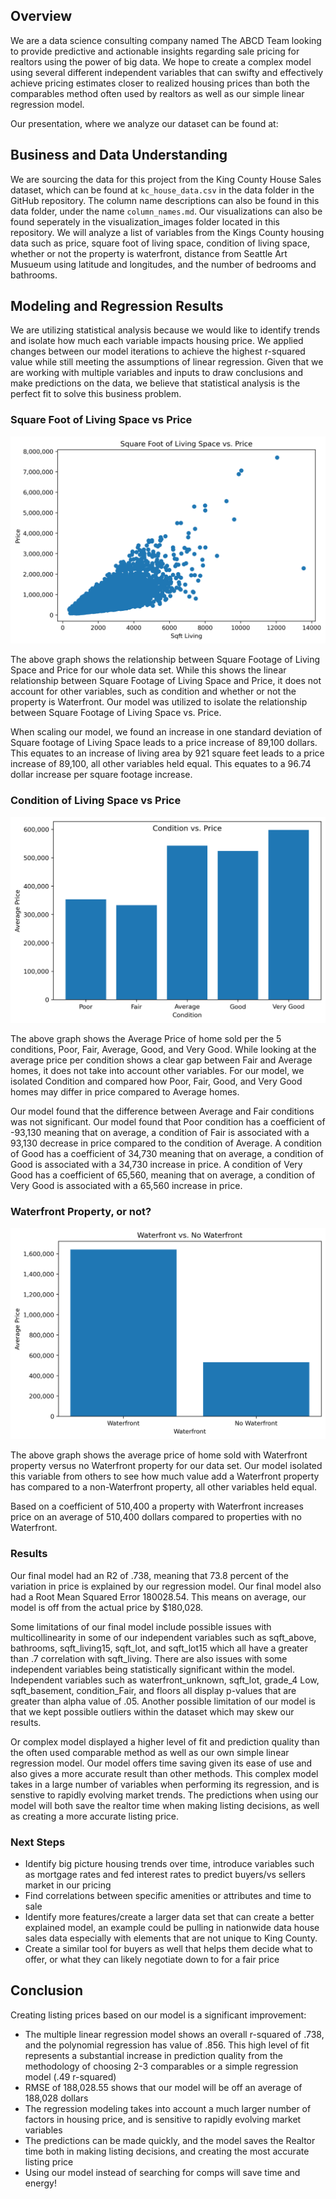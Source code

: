 ##  Overview
We are a data science consulting company named The ABCD Team looking to provide predictive and actionable insights regarding sale pricing for realtors using the power of big data. We hope to create a complex model using several different independent variables that can swifty and effectively achieve pricing estimates closer to realized housing prices than both the comparables method often used by realtors as well as our simple linear regression model. 

Our presentation, where we analyze our dataset can be found at: 


## Business and Data Understanding 

We are sourcing the data for this project from the King County House Sales dataset, which can be found at `kc_house_data.csv` in the data folder in the GitHub repository. The column name descriptions can also be found in this data folder, under the name `column_names.md`. Our visualizations can also be found seperately in the visualization_images folder located in this repository. We will analyze a list of variables from the Kings County housing data such as price, square foot of living space, condition of living space, whether or not the property is waterfront, distance from Seattle Art Musueum using latitude and longitudes, and the number of bedrooms and bathrooms. 


## Modeling and Regression Results 

We are utilizing statistical analysis because we would like to identify trends and isolate how much each variable impacts housing price. We applied changes between our model iterations to achieve the highest r-squared value while still meeting the assumptions of linear regression. Given that we are working with multiple variables and inputs to draw conclusions and make predictions on the data, we believe that statistical analysis is the perfect fit to solve this business problem. 

### Square Foot of Living Space vs Price
![Square Foot of Living Space](visualization_images/sqftliving.png)

The above graph shows the relationship between Square Footage of Living Space and Price for our whole data set. While this shows the linear relationship between Square Footage of Living Space and Price, it does not account for other variables, such as condition and whether or not the property is Waterfront. Our model was utilized to isolate the relationship between Square Footage of Living Space vs. Price.

When scaling our model, we found an increase in one standard deviation of Square footage of Living Space leads to a price increase of 89,100 dollars. This equates to an increase of living area by 921 square feet leads to a price increase of 89,100, all other variables held equal. This equates to a 96.74 dollar increase per square footage increase.

### Condition of Living Space vs Price
![Condition](visualization_images/condition.png)

The above graph shows the Average Price of home sold per the 5 conditions, Poor, Fair, Average, Good, and Very Good. While looking at the average price per condition shows a clear gap between Fair and Average homes, it does not take into account other variables. For our model, we isolated Condition and compared how Poor, Fair, Good, and Very Good homes may differ in price compared to Average homes.


Our model found that the difference between Average and Fair conditions was not significant. Our model found that Poor condition has a coefficient of -93,130 meaning that on average, a condition of Fair is associated with a 93,130 decrease in price compared to the condition of Average. A condition of Good has a coefficient of 34,730 meaning that on average, a condition of Good is associated with a 34,730 increase in price. A condition of Very Good has a coefficient of 65,560, meaning that on average, a condition of Very Good is associated with a 65,560 increase in price.

### Waterfront Property, or not?
![Waterfront Amenity](visualization_images/waterfront.png)

The above graph shows the average price of home sold with Waterfront property versus no Waterfront property for our data set. Our model isolated this variable from others to see how much value add a Waterfront property has compared to a non-Waterfront property, all other variables held equal.


Based on a coefficient of 510,400 a property with Waterfront increases price on an average of 510,400 dollars compared to properties with no Waterfront.

### Results
Our final model had an R2 of .738, meaning that 73.8 percent of the variation in price is explained by our regression model. Our final model also had a Root Mean Squared Error 180028.54. This means on average, our model is off from the actual price by $180,028. 

Some limitations of our final model include possible issues with multicollinearity in some of our independent variables such as sqft_above, bathrooms, sqft_living15, sqft_lot, and sqft_lot15 which all have a greater than .7 correlation with sqft_living. There are also issues with some independent variables being statistically significant within the model. Independent variables such as waterfront_unknown, sqft_lot, grade_4 Low, sqft_basement, condition_Fair, and floors all display p-values that are greater than alpha value of .05. Another possible limitation of our model is that we kept possible outliers within the dataset which may skew our results.

Or complex model displayed a higher level of fit and prediction quality than the often used comparable method as well as our own simple linear regression model. Our model offers time saving given its ease of use and also gives a more accurate result than other methods. This complex model takes in a large number of variables when performing its regression, and is senstive to rapidly evolving market trends. The predictions when using our model will both save the realtor time when making listing decisions, as well as creating a more accurate listing price. 

### Next Steps

* Identify big picture housing trends over time, introduce variables such as mortgage rates and fed interest rates to predict buyers/vs sellers market in our pricing
* Find correlations between specific amenities or attributes and time to sale
* Identify more features/create a larger data set that can create a better explained model, an example could be pulling in nationwide data house sales data especially with elements that are not unique to King County. 
* Create a similar tool for buyers as well that helps them decide what to offer, or what they can likely negotiate down to for a fair price


## Conclusion

Creating listing prices based on our model is a significant improvement:

* The multiple linear regression model shows an overall r-squared of .738, and the polynomial regression has value of .856. This high level of fit represents a substantial increase in prediction quality from the methodology of choosing 2-3 comparables or a simple regression model (.49 r-squared)
* RMSE of 188,028.55 shows that our model will be off an average of 188,028 dollars
* The regression modeling takes into account a much larger number of factors in housing price, and is sensitive to rapidly evolving market variables
* The predictions can be made quickly, and the model saves the Realtor time both in making listing decisions, and creating the most accurate listing price
* Using our model instead of searching for comps will save time and energy!
